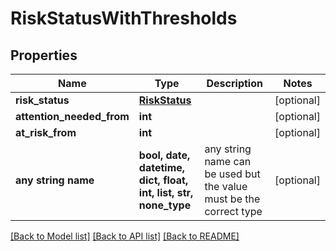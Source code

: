 # RiskStatusWithThresholds


## Properties
Name | Type | Description | Notes
------------ | ------------- | ------------- | -------------
**risk_status** | [**RiskStatus**](RiskStatus.md) |  | [optional] 
**attention_needed_from** | **int** |  | [optional] 
**at_risk_from** | **int** |  | [optional] 
**any string name** | **bool, date, datetime, dict, float, int, list, str, none_type** | any string name can be used but the value must be the correct type | [optional]

[[Back to Model list]](../README.md#documentation-for-models) [[Back to API list]](../README.md#documentation-for-api-endpoints) [[Back to README]](../README.md)


